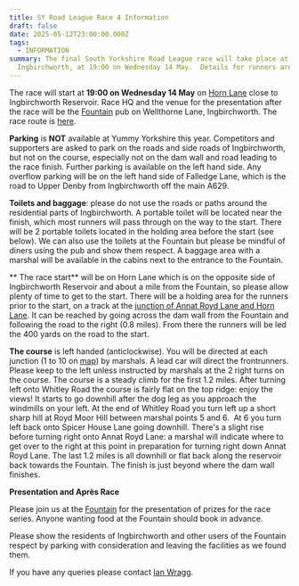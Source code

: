 ```yaml
---
title: SY Road League Race 4 Information
draft: false
date: 2025-05-12T23:00:00.000Z
tags:
  - INFORMATION
summary: The final South Yorkshire Road League race will take place at
  Ingbirchworth, at 19:00 on Wednesday 14 May.  Details for runners are here.
---
```

The race will start at **19:00 on Wednesday 14 May** on [Horn Lane](https://goo.gl/maps/fDt7bfFjFdgyYLgp8) close to Ingbirchworth Reservoir. Race HQ and the venue for the presentation after the race will be the [Fountain](https://goo.gl/maps/9BtNRd54mhUPPdEk9) pub on Wellthorne Lane, Ingbirchworth.  The race route is [here](https://pfrac.co.uk/static/images/maps/syrl-2024-race-4.jpg).

**Parking** is **NOT** available at Yummy Yorkshire this year. Competitors and supporters are asked to park on the roads and side roads of Ingbirchworth, but not on the course, especially not on the dam wall and road leading to the race finish. Further parking is available on the left hand side. Any overflow parking will be on the left hand side of Falledge Lane, which is the road to Upper Denby from Ingbirchworth off the main A629.

**Toilets and baggage**: please do not use the roads or paths around the residential parts of Ingbirchworth. A portable toilet will be located near the finish, which most runners will pass through on the way to the start. There will be 2 portable toilets located in the holding area before the start (see below). We can also use the toilets at the Fountain but please be mindful of diners using the pub and show them respect.  A baggage area with a marshal will be available in the cabins next to the entrance to the Fountain.

** The race start** will be on Horn Lane which is on the opposite side of Ingbirchworth Reservoir and about a mile from the Fountain, so please allow plenty of time to get to the start. There will be a holding area for the runners prior to the start, on a track at the [junction of Annat Royd Lane and Horn Lane](https://goo.gl/maps/mCXcB61GqSGEd3m67). It can be reached by going across the dam wall from the Fountain and following the road to the right (0.8 miles). From there the runners will be led the 400 yards on the road to the start.

**The course** is left handed (anticlockwise). You will be directed at each junction (1 to 10 on [map](https://pfrac.co.uk/static/images/maps/syrl-2023-race-4.jpg)) by marshals. A lead car will direct the frontrunners. Please keep to the left unless instructed by marshals at the 2 right turns on the course. The course is a steady climb for the first 1.2 miles. After turning left onto Whitley Road the course is fairly flat on the top ridge: enjoy the views! It starts to go downhill after the dog leg as you approach the windmills on your left. At the end of Whitley Road you turn left up a short sharp hill at Royd Moor Hill between marshal points 5 and 6.  At 6 you turn left back onto Spicer House Lane going downhill. There's a slight rise before turning right onto Annat Royd Lane: a marshal will indicate where to get over to the right at this point in preparation for turning right down Annat Royd Lane. The last 1.2 miles is all downhill or flat back along the reservoir back towards the Fountain. The finish is just beyond where the dam wall finishes. 

**Presentation and Après Race**

Please join us at the [Fountain](https://goo.gl/maps/9BtNRd54mhUPPdEk9) for the presentation of prizes for the race series. Anyone wanting food at the Fountain should book in advance. 

Please show the residents of Ingbirchworth and other users of the Fountain respect by parking with consideration and leaving the facilities as we found them. 

If you have any queries please contact [Ian Wragg](mailto:ianw.pfrac@gmail.com).